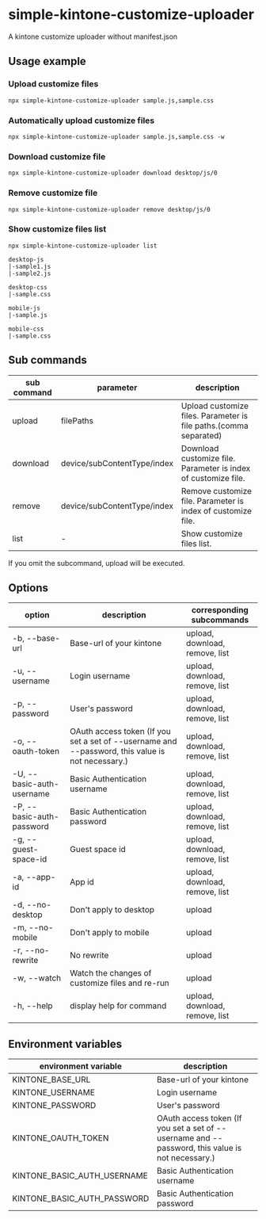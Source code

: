 # simple-kintone-customize-uploader

A kintone customize uploader without manifest.json

## Usage example

### Upload customize files

```
npx simple-kintone-customize-uploader sample.js,sample.css
```

### Automatically upload customize files

```
npx simple-kintone-customize-uploader sample.js,sample.css -w
```

### Download customize file

```
npx simple-kintone-customize-uploader download desktop/js/0
```

### Remove customize file

```
npx simple-kintone-customize-uploader remove desktop/js/0
```

### Show customize files list

```
npx simple-kintone-customize-uploader list

desktop-js
|-sample1.js
|-sample2.js

desktop-css
|-sample.css

mobile-js
|-sample.js

mobile-css
|-sample.css
```

## Sub commands

|sub command|parameter|description|
|-|-|-|
|upload|filePaths|Upload customize files. Parameter is file paths.(comma separated)|
|download|device/subContentType/index|Download customize file. Parameter is index of customize file.|
|remove|device/subContentType/index|Remove customize file. Parameter is index of customize file.|
|list|-|Show customize files list.|

If you omit the subcommand, upload will be executed.

## Options

|option|description|corresponding subcommands|
|-|-|-|
|-b, --base-url|Base-url of your kintone|upload, download, remove, list|
|-u, --username|Login username|upload, download, remove, list|
|-p, --password|User's password|upload, download, remove, list|
|-o, --oauth-token|OAuth access token (If you set a set of --username and --password, this value is not necessary.)|upload, download, remove, list|
|-U, --basic-auth-username|Basic Authentication username|upload, download, remove, list|
|-P, --basic-auth-password|Basic Authentication password|upload, download, remove, list|
|-g, --guest-space-id|Guest space id|upload, download, remove, list|
|-a, --app-id|App id|upload, download, remove, list|
|-d, --no-desktop|Don't apply to desktop|upload|
|-m, --no-mobile|Don't apply to mobile|upload|
|-r, --no-rewrite|No rewrite|upload|
|-w, --watch|Watch the changes of customize files and re-run|upload|
|-h, --help|display help for command|upload, download, remove, list|

## Environment variables

|environment variable|description|
|-|-|
|KINTONE_BASE_URL|Base-url of your kintone|
|KINTONE_USERNAME|Login username|
|KINTONE_PASSWORD|User's password|
|KINTONE_OAUTH_TOKEN|OAuth access token (If you set a set of --username and --password, this value is not necessary.)|
|KINTONE_BASIC_AUTH_USERNAME|Basic Authentication username|
|KINTONE_BASIC_AUTH_PASSWORD|Basic Authentication password|
